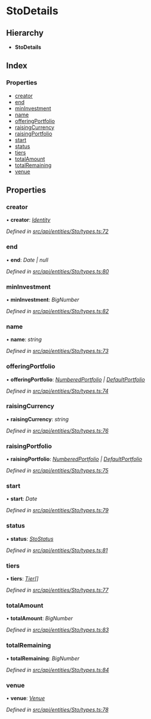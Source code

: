 # StoDetails

## Hierarchy

* **StoDetails**

## Index

### Properties

* [creator](stodetails.md#creator)
* [end](stodetails.md#end)
* [minInvestment](stodetails.md#mininvestment)
* [name](stodetails.md#name)
* [offeringPortfolio](stodetails.md#offeringportfolio)
* [raisingCurrency](stodetails.md#raisingcurrency)
* [raisingPortfolio](stodetails.md#raisingportfolio)
* [start](stodetails.md#start)
* [status](stodetails.md#status)
* [tiers](stodetails.md#tiers)
* [totalAmount](stodetails.md#totalamount)
* [totalRemaining](stodetails.md#totalremaining)
* [venue](stodetails.md#venue)

## Properties

### creator

• **creator**: [_Identity_](../classes/identity.md)

_Defined in_ [_src/api/entities/Sto/types.ts:72_](https://github.com/PolymathNetwork/polymesh-sdk/blob/56921667/src/api/entities/Sto/types.ts#L72)

### end

• **end**: _Date \| null_

_Defined in_ [_src/api/entities/Sto/types.ts:80_](https://github.com/PolymathNetwork/polymesh-sdk/blob/56921667/src/api/entities/Sto/types.ts#L80)

### minInvestment

• **minInvestment**: _BigNumber_

_Defined in_ [_src/api/entities/Sto/types.ts:82_](https://github.com/PolymathNetwork/polymesh-sdk/blob/56921667/src/api/entities/Sto/types.ts#L82)

### name

• **name**: _string_

_Defined in_ [_src/api/entities/Sto/types.ts:73_](https://github.com/PolymathNetwork/polymesh-sdk/blob/56921667/src/api/entities/Sto/types.ts#L73)

### offeringPortfolio

• **offeringPortfolio**: [_NumberedPortfolio_](../classes/numberedportfolio.md) _\|_ [_DefaultPortfolio_](../classes/defaultportfolio.md)

_Defined in_ [_src/api/entities/Sto/types.ts:74_](https://github.com/PolymathNetwork/polymesh-sdk/blob/56921667/src/api/entities/Sto/types.ts#L74)

### raisingCurrency

• **raisingCurrency**: _string_

_Defined in_ [_src/api/entities/Sto/types.ts:76_](https://github.com/PolymathNetwork/polymesh-sdk/blob/56921667/src/api/entities/Sto/types.ts#L76)

### raisingPortfolio

• **raisingPortfolio**: [_NumberedPortfolio_](../classes/numberedportfolio.md) _\|_ [_DefaultPortfolio_](../classes/defaultportfolio.md)

_Defined in_ [_src/api/entities/Sto/types.ts:75_](https://github.com/PolymathNetwork/polymesh-sdk/blob/56921667/src/api/entities/Sto/types.ts#L75)

### start

• **start**: _Date_

_Defined in_ [_src/api/entities/Sto/types.ts:79_](https://github.com/PolymathNetwork/polymesh-sdk/blob/56921667/src/api/entities/Sto/types.ts#L79)

### status

• **status**: [_StoStatus_](stostatus.md)

_Defined in_ [_src/api/entities/Sto/types.ts:81_](https://github.com/PolymathNetwork/polymesh-sdk/blob/56921667/src/api/entities/Sto/types.ts#L81)

### tiers

• **tiers**: [_Tier_](tier.md)_\[\]_

_Defined in_ [_src/api/entities/Sto/types.ts:77_](https://github.com/PolymathNetwork/polymesh-sdk/blob/56921667/src/api/entities/Sto/types.ts#L77)

### totalAmount

• **totalAmount**: _BigNumber_

_Defined in_ [_src/api/entities/Sto/types.ts:83_](https://github.com/PolymathNetwork/polymesh-sdk/blob/56921667/src/api/entities/Sto/types.ts#L83)

### totalRemaining

• **totalRemaining**: _BigNumber_

_Defined in_ [_src/api/entities/Sto/types.ts:84_](https://github.com/PolymathNetwork/polymesh-sdk/blob/56921667/src/api/entities/Sto/types.ts#L84)

### venue

• **venue**: [_Venue_](../classes/venue.md)

_Defined in_ [_src/api/entities/Sto/types.ts:78_](https://github.com/PolymathNetwork/polymesh-sdk/blob/56921667/src/api/entities/Sto/types.ts#L78)

